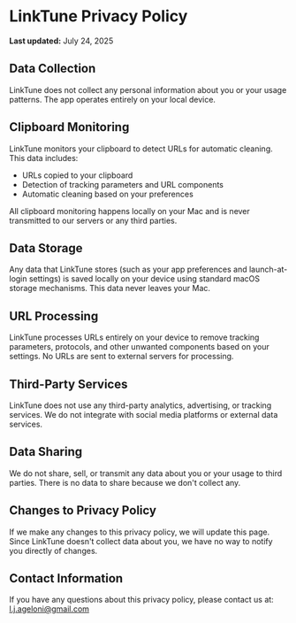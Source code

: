 # LinkTune Privacy Policy
**Last updated:** July 24, 2025

## Data Collection
LinkTune does not collect any personal information about you or your usage patterns. The app operates entirely on your local device.

## Clipboard Monitoring
LinkTune monitors your clipboard to detect URLs for automatic cleaning. This data includes:
- URLs copied to your clipboard
- Detection of tracking parameters and URL components
- Automatic cleaning based on your preferences

All clipboard monitoring happens locally on your Mac and is never transmitted to our servers or any third parties.

## Data Storage
Any data that LinkTune stores (such as your app preferences and launch-at-login settings) is saved locally on your device using standard macOS storage mechanisms. This data never leaves your Mac.

## URL Processing
LinkTune processes URLs entirely on your device to remove tracking parameters, protocols, and other unwanted components based on your settings. No URLs are sent to external servers for processing.

## Third-Party Services
LinkTune does not use any third-party analytics, advertising, or tracking services. We do not integrate with social media platforms or external data services.

## Data Sharing
We do not share, sell, or transmit any data about you or your usage to third parties. There is no data to share because we don't collect any.

## Changes to Privacy Policy
If we make any changes to this privacy policy, we will update this page. Since LinkTune doesn't collect data about you, we have no way to notify you directly of changes.

## Contact Information
If you have any questions about this privacy policy, please contact us at: [l.j.ageloni@gmail.com](mailto:l.j.ageloni@gmail.com)
